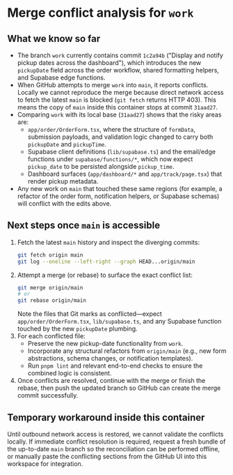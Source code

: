 # Merge conflict analysis for `work`

## What we know so far
- The branch `work` currently contains commit `1c2a94b` ("Display and notify pickup dates across the dashboard"), which introduces the new `pickupDate` field across the order workflow, shared formatting helpers, and Supabase edge functions.
- When GitHub attempts to merge `work` into `main`, it reports conflicts. Locally we cannot reproduce the merge because direct network access to fetch the latest `main` is blocked (`git fetch` returns HTTP 403). This means the copy of `main` inside this container stops at commit `31aad27`.
- Comparing `work` with its local base (`31aad27`) shows that the risky areas are:
  - `app/order/OrderForm.tsx`, where the structure of `formData`, submission payloads, and validation logic changed to carry both `pickupDate` and `pickupTime`.
  - Supabase client definitions (`lib/supabase.ts`) and the email/edge functions under `supabase/functions/*`, which now expect `pickup_date` to be persisted alongside `pickup_time`.
  - Dashboard surfaces (`app/dashboard/*` and `app/track/page.tsx`) that render pickup metadata.
- Any new work on `main` that touched these same regions (for example, a refactor of the order form, notification helpers, or Supabase schemas) will conflict with the edits above.

## Next steps once `main` is accessible
1. Fetch the latest `main` history and inspect the diverging commits:
   ```bash
   git fetch origin main
   git log --oneline --left-right --graph HEAD...origin/main
   ```
2. Attempt a merge (or rebase) to surface the exact conflict list:
   ```bash
   git merge origin/main
   # or
   git rebase origin/main
   ```
   Note the files that Git marks as conflicted—expect `app/order/OrderForm.tsx`, `lib/supabase.ts`, and any Supabase function touched by the new `pickupDate` plumbing.
3. For each conflicted file:
   - Preserve the new pickup-date functionality from `work`.
   - Incorporate any structural refactors from `origin/main` (e.g., new form abstractions, schema changes, or notification templates).
   - Run `pnpm lint` and relevant end-to-end checks to ensure the combined logic is consistent.
4. Once conflicts are resolved, continue with the merge or finish the rebase, then push the updated branch so GitHub can create the merge commit successfully.

## Temporary workaround inside this container
Until outbound network access is restored, we cannot validate the conflicts locally. If immediate conflict resolution is required, request a fresh bundle of the up-to-date `main` branch so the reconciliation can be performed offline, or manually paste the conflicting sections from the GitHub UI into this workspace for integration.
